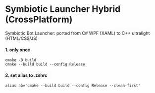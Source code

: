 # Symbiotic Launcher Hybrid (CrossPlatform)
Symbiotic Bot Launcher: ported from C# WPF (XAML) to C++ ultralight (HTML/CSS/JS)

#### 1. only once
```
cmake -B build
cmake --build build --config Release
```
#### 2. set alias to .zshrc
```
alias ab='cmake --build build --config Release --clean-first'
```
